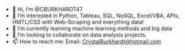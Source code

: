 - 👋 Hi, I’m @CBURKHARDT47 
- 👀 I’m interested in Python, Tableau, SQL, NoSQL, Excel/VBA, APIs, HMTL/CSS with Web-Scraping and everything data!
- 🌱 I’m currently learning machine learning methods and big data
- 💞️ I’m looking to collaborate on data analysis projects.
- 📫 How to reach me:
    Email: CrystalBurkhardt@hotmail.com

<!---
CBURKHARDT47/CBURKHARDT47 is a ✨ special ✨ repository because its `README.md` (this file) appears on your GitHub profile.
You can click the Preview link to take a look at your changes.
--->
